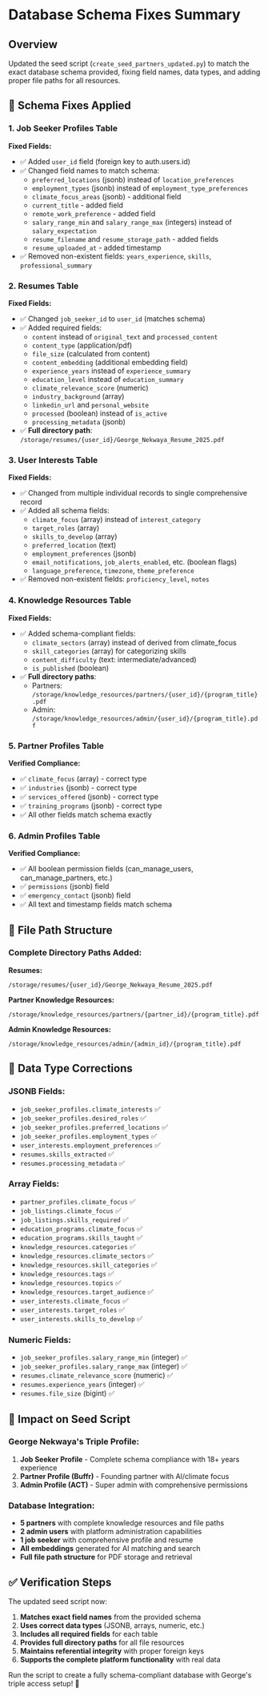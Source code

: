 # Database Schema Fixes Summary

## Overview
Updated the seed script (`create_seed_partners_updated.py`) to match the exact database schema provided, fixing field names, data types, and adding proper file paths for all resources.

## 🔧 **Schema Fixes Applied**

### **1. Job Seeker Profiles Table**
**Fixed Fields:**
- ✅ Added `user_id` field (foreign key to auth.users.id)
- ✅ Changed field names to match schema:
  - `preferred_locations` (jsonb) instead of `location_preferences`
  - `employment_types` (jsonb) instead of `employment_type_preferences`
  - `climate_focus_areas` (jsonb) - additional field
  - `current_title` - added field
  - `remote_work_preference` - added field
  - `salary_range_min` and `salary_range_max` (integers) instead of `salary_expectation`
  - `resume_filename` and `resume_storage_path` - added fields
  - `resume_uploaded_at` - added timestamp
- ✅ Removed non-existent fields: `years_experience`, `skills`, `professional_summary`

### **2. Resumes Table**
**Fixed Fields:**
- ✅ Changed `job_seeker_id` to `user_id` (matches schema)
- ✅ Added required fields:
  - `content` instead of `original_text` and `processed_content`
  - `content_type` (application/pdf)
  - `file_size` (calculated from content)
  - `content_embedding` (additional embedding field)
  - `experience_years` instead of `experience_summary`
  - `education_level` instead of `education_summary`
  - `climate_relevance_score` (numeric)
  - `industry_background` (array)
  - `linkedin_url` and `personal_website`
  - `processed` (boolean) instead of `is_active`
  - `processing_metadata` (jsonb)
- ✅ **Full directory path**: `/storage/resumes/{user_id}/George_Nekwaya_Resume_2025.pdf`

### **3. User Interests Table**
**Fixed Fields:**
- ✅ Changed from multiple individual records to single comprehensive record
- ✅ Added all schema fields:
  - `climate_focus` (array) instead of `interest_category`
  - `target_roles` (array)
  - `skills_to_develop` (array)
  - `preferred_location` (text)
  - `employment_preferences` (jsonb)
  - `email_notifications`, `job_alerts_enabled`, etc. (boolean flags)
  - `language_preference`, `timezone`, `theme_preference`
- ✅ Removed non-existent fields: `proficiency_level`, `notes`

### **4. Knowledge Resources Table**
**Fixed Fields:**
- ✅ Added schema-compliant fields:
  - `climate_sectors` (array) instead of derived from climate_focus
  - `skill_categories` (array) for categorizing skills
  - `content_difficulty` (text: intermediate/advanced)
  - `is_published` (boolean)
- ✅ **Full directory paths**:
  - Partners: `/storage/knowledge_resources/partners/{user_id}/{program_title}.pdf`
  - Admin: `/storage/knowledge_resources/admin/{user_id}/{program_title}.pdf`

### **5. Partner Profiles Table**
**Verified Compliance:**
- ✅ `climate_focus` (array) - correct type
- ✅ `industries` (jsonb) - correct type
- ✅ `services_offered` (jsonb) - correct type
- ✅ `training_programs` (jsonb) - correct type
- ✅ All other fields match schema exactly

### **6. Admin Profiles Table**
**Verified Compliance:**
- ✅ All boolean permission fields (can_manage_users, can_manage_partners, etc.)
- ✅ `permissions` (jsonb) field
- ✅ `emergency_contact` (jsonb) field
- ✅ All text and timestamp fields match schema

## 📁 **File Path Structure**

### **Complete Directory Paths Added:**

**Resumes:**
```
/storage/resumes/{user_id}/George_Nekwaya_Resume_2025.pdf
```

**Partner Knowledge Resources:**
```
/storage/knowledge_resources/partners/{partner_id}/{program_title}.pdf
```

**Admin Knowledge Resources:**
```
/storage/knowledge_resources/admin/{admin_id}/{program_title}.pdf
```

## 🎯 **Data Type Corrections**

### **JSONB Fields:**
- `job_seeker_profiles.climate_interests` ✅
- `job_seeker_profiles.desired_roles` ✅
- `job_seeker_profiles.preferred_locations` ✅
- `job_seeker_profiles.employment_types` ✅
- `user_interests.employment_preferences` ✅
- `resumes.skills_extracted` ✅
- `resumes.processing_metadata` ✅

### **Array Fields:**
- `partner_profiles.climate_focus` ✅
- `job_listings.climate_focus` ✅
- `job_listings.skills_required` ✅
- `education_programs.climate_focus` ✅
- `education_programs.skills_taught` ✅
- `knowledge_resources.categories` ✅
- `knowledge_resources.climate_sectors` ✅
- `knowledge_resources.skill_categories` ✅
- `knowledge_resources.tags` ✅
- `knowledge_resources.topics` ✅
- `knowledge_resources.target_audience` ✅
- `user_interests.climate_focus` ✅
- `user_interests.target_roles` ✅
- `user_interests.skills_to_develop` ✅

### **Numeric Fields:**
- `job_seeker_profiles.salary_range_min` (integer) ✅
- `job_seeker_profiles.salary_range_max` (integer) ✅
- `resumes.climate_relevance_score` (numeric) ✅
- `resumes.experience_years` (integer) ✅
- `resumes.file_size` (bigint) ✅

## 🚀 **Impact on Seed Script**

### **George Nekwaya's Triple Profile:**
1. **Job Seeker Profile** - Complete schema compliance with 18+ years experience
2. **Partner Profile (Buffr)** - Founding partner with AI/climate focus
3. **Admin Profile (ACT)** - Super admin with comprehensive permissions

### **Database Integration:**
- **5 partners** with complete knowledge resources and file paths
- **2 admin users** with platform administration capabilities
- **1 job seeker** with comprehensive profile and resume
- **All embeddings** generated for AI matching and search
- **Full file path structure** for PDF storage and retrieval

## ✅ **Verification Steps**

The updated seed script now:
1. **Matches exact field names** from the provided schema
2. **Uses correct data types** (JSONB, arrays, numeric, etc.)
3. **Includes all required fields** for each table
4. **Provides full directory paths** for all file resources
5. **Maintains referential integrity** with proper foreign keys
6. **Supports the complete platform functionality** with real data

Run the script to create a fully schema-compliant database with George's triple access setup! 🎯 